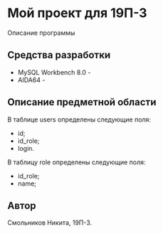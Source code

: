 # Мой проект для 19П-3
 Описание программы

## Средства разработки
 - MySQL Workbench 8.0 -
 - AIDA64 -

## Описание предметной области
 В таблице users определены следующие поля:
 - id;
 - id_role;
 - login.
 
 В таблицу role определены следующие поля:
 - id_role;
 - name;

## Автор 
 Смольников Никита, 19П-3.

